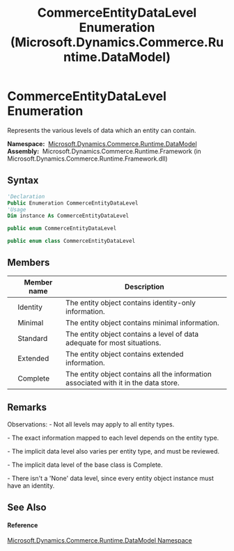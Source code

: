 ﻿---
title: CommerceEntityDataLevel Enumeration (Microsoft.Dynamics.Commerce.Runtime.DataModel)
TOCTitle: CommerceEntityDataLevel Enumeration
ms:assetid: T:Microsoft.Dynamics.Commerce.Runtime.DataModel.CommerceEntityDataLevel
ms:mtpsurl: https://technet.microsoft.com/en-us/library/microsoft.dynamics.commerce.runtime.datamodel.commerceentitydatalevel(v=AX.60)
ms:contentKeyID: 62206694
ms.date: 05/18/2015
mtps_version: v=AX.60
f1_keywords:
- Microsoft.Dynamics.Commerce.Runtime.DataModel.CommerceEntityDataLevel.Identity
- Microsoft.Dynamics.Commerce.Runtime.DataModel.CommerceEntityDataLevel.Minimal
- Microsoft.Dynamics.Commerce.Runtime.DataModel.CommerceEntityDataLevel.Complete
- Microsoft.Dynamics.Commerce.Runtime.DataModel.CommerceEntityDataLevel
- Microsoft.Dynamics.Commerce.Runtime.DataModel.CommerceEntityDataLevel.Extended
- Microsoft.Dynamics.Commerce.Runtime.DataModel.CommerceEntityDataLevel.Standard
dev_langs:
- CSharp
- C++
- VB
---

# CommerceEntityDataLevel Enumeration

Represents the various levels of data which an entity can contain.

**Namespace:**  [Microsoft.Dynamics.Commerce.Runtime.DataModel](microsoft-dynamics-commerce-runtime-datamodel-namespace.md)  
**Assembly:**  Microsoft.Dynamics.Commerce.Runtime.Framework (in Microsoft.Dynamics.Commerce.Runtime.Framework.dll)

## Syntax

``` vb
'Declaration
Public Enumeration CommerceEntityDataLevel
'Usage
Dim instance As CommerceEntityDataLevel
```

``` csharp
public enum CommerceEntityDataLevel
```

``` c++
public enum class CommerceEntityDataLevel
```

## Members

<table>
<thead>
<tr class="header">
<th></th>
<th>Member name</th>
<th>Description</th>
</tr>
</thead>
<tbody>
<tr class="odd">
<td></td>
<td>Identity</td>
<td>The entity object contains identity-only information.</td>
</tr>
<tr class="even">
<td></td>
<td>Minimal</td>
<td>The entity object contains minimal information.</td>
</tr>
<tr class="odd">
<td></td>
<td>Standard</td>
<td>The entity object contains a level of data adequate for most situations.</td>
</tr>
<tr class="even">
<td></td>
<td>Extended</td>
<td>The entity object contains extended information.</td>
</tr>
<tr class="odd">
<td></td>
<td>Complete</td>
<td>The entity object contains all the information associated with it in the data store.</td>
</tr>
</tbody>
</table>


## Remarks

Observations: - Not all levels may apply to all entity types.

\- The exact information mapped to each level depends on the entity type.

\- The implicit data level also varies per entity type, and must be reviewed.

\- The implicit data level of the base class is Complete.

\- There isn't a 'None' data level, since every entity object instance must have an identity.

## See Also

#### Reference

[Microsoft.Dynamics.Commerce.Runtime.DataModel Namespace](microsoft-dynamics-commerce-runtime-datamodel-namespace.md)

